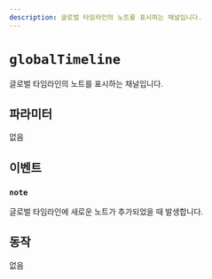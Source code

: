 ```yaml
---
description: 글로벌 타임라인의 노트를 표시하는 채널입니다.
---
```


# `globalTimeline`

글로벌 타임라인의 노트를 표시하는 채널입니다.

## 파라미터

없음

## 이벤트

### `note`

<MkSchemaViewer :schema="{
$ref: 'misskey://Note'
}"/>

글로벌 타임라인에 새로운 노트가 추가되었을 때 발생합니다.

## 동작

없음
